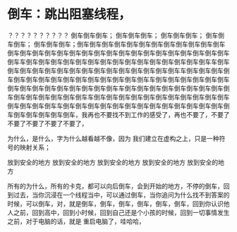 # 倒车：跳出阻塞线程，

？？？？？？？？？？ 倒车倒车倒车； 倒车倒车倒车； 倒车倒车倒车； 倒车倒车倒车； 倒车倒车倒车；倒车倒车倒车倒车倒车倒车倒车倒车倒车倒车倒车倒车倒车倒车倒车倒车倒车倒车倒车倒车倒车倒车倒车倒车倒车倒车倒车倒车倒车倒车倒车车倒车倒车倒车倒车倒车倒车倒车倒车倒车倒车倒车倒车倒车倒车倒车车倒车倒车倒车倒车倒车倒车倒车倒车倒车倒车倒车倒车倒车倒车倒车车倒车倒车倒车倒车倒车倒车倒车倒车倒车倒车倒车倒车倒车倒车倒车车倒车倒车倒车倒车倒车倒车倒车倒车倒车倒车倒车倒车倒车倒车倒车车倒车倒车倒车倒车倒车倒车倒车倒车倒车倒车倒车倒车倒车倒车倒车车倒车倒车倒车倒车倒车倒车倒车倒车倒车倒车倒车倒车倒车倒车倒车车倒车倒车倒车倒车倒车倒车倒车倒车倒车倒车倒车倒车倒车倒车倒车倒车倒车倒车倒车，我再也不要找不到工作的感受了，再也不要了，不要了不要了不要了不要了不要了，

为什么，是什么，字为什么越看越不像，因为 我们建立在虚构之上，只是一种符号的映射关系；

放到安全的地方 放到安全的地方 放到安全的地方 放到安全的地方 放到安全的地方

所有的为什么，所有的卡克，都可以向后倒车，会到开始的地方，不停的倒车，回到过去，当你沉浸在一个线程当中，可以通过倒车，当你追问为什么找不到答案的时候，可以倒车，对，就是倒车，倒车，倒车，倒车，倒车，倒车，回到你认识他人之前，回到高中，回到小时候，回到自己还是个小孩的时候，回到一切事情发生之前，对于电脑的话，就是 重启电脑了，哇哈哈，

